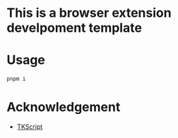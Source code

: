 # This is a browser extension develpoment template
# Usage
```bash
pnpm i
```
# Acknowledgement
- [TKScript](https://github.com/WindrunnerMax/TKScript)